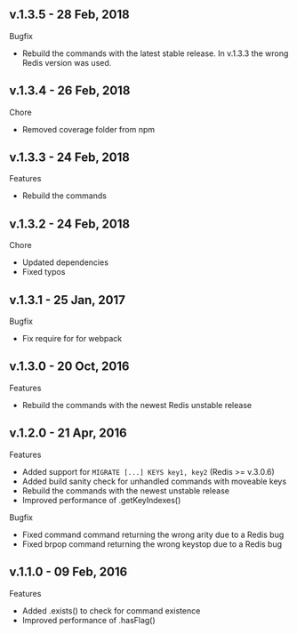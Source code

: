 ## v.1.3.5 - 28 Feb, 2018

Bugfix

-  Rebuild the commands with the latest stable release.
   In v.1.3.3 the wrong Redis version was used.

## v.1.3.4 - 26 Feb, 2018

Chore

-  Removed coverage folder from npm

## v.1.3.3 - 24 Feb, 2018

Features

-  Rebuild the commands

## v.1.3.2 - 24 Feb, 2018

Chore

-  Updated dependencies
-  Fixed typos

## v.1.3.1 - 25 Jan, 2017

Bugfix

-  Fix require for for webpack

## v.1.3.0 - 20 Oct, 2016

Features

-  Rebuild the commands with the newest Redis unstable release

## v.1.2.0 - 21 Apr, 2016

Features

-  Added support for `MIGRATE [...] KEYS key1, key2` (Redis >= v.3.0.6)
-  Added build sanity check for unhandled commands with moveable keys
-  Rebuild the commands with the newest unstable release
-  Improved performance of .getKeyIndexes()

Bugfix

-  Fixed command command returning the wrong arity due to a Redis bug
-  Fixed brpop command returning the wrong keystop due to a Redis bug

## v.1.1.0 - 09 Feb, 2016

Features

-  Added .exists() to check for command existence
-  Improved performance of .hasFlag()
